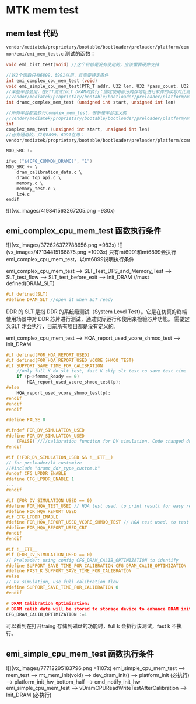 # MTK mem test
## mem test 代码
`vendor/mediatek/proprietary/bootable/bootloader/preloader/platform/common/emi/emi_mem_test.c`
测试的函数：
```C
void emi_bist_test(void) //这个目前是没有使用的，应该需要硬件支持

//这2个函数只有6899、6991在用，且需要特定条件
int emi_complex_cpu_mem_test (void) 
void emi_simple_cpu_mem_test(PTR_T addr, U32 len, U32 *pass_count, U32 *err_count) 
//某些平台会用，在ETT测试Init_DRAM时执行：固定使用部分内存地址进行软件的读写对比测试
//vendor/mediatek/proprietary/bootable/bootloader/preloader/platform/mt6853/src/drivers/dramc_utility.c
int dramc_complex_mem_test (unsigned int start, unsigned int len)

//所有平台都会执行complex_mem_test，很多是平台定义的
//vendor/mediatek/proprietary/bootable/bootloader/preloader/platform/mt6768/src/drivers/memory.c
int
complex_mem_test (unsigned int start, unsigned int len)
//也有通用的，只有6899、6991在用：
vendor/mediatek/proprietary/bootable/bootloader/preloader/platform/common/dramc/memory_test.c

MOD_SRC :=

ifeq ("$(CFG_COMMON_DRAMC)", "1")
MOD_SRC += \
	dram_calibration_data.c \
	dramc_top_api.c \
	memory.c \
	memory_test.c \
	lz4.c
endif
```
![](vx_images/419841563267205.png =930x)

## emi_complex_cpu_mem_test 函数执行条件
![](vx_images/372626372788656.png =983x)
![](vx_images/47134415166875.png =1003x)
只有mt6991和mt6899会执行emi_complex_cpu_mem_test，以mt6899说明执行条件

emi_complex_cpu_mem_test
    -->  SLT_Test_DFS_and_Memory_Test
        --> SLT_test_flow
            --> SLT_test_before_exit
                --> Init_DRAM //must defined(DRAM_SLT)
                
```c
#if defined(SLT)
#define DRAM_SLT //open it when SLT ready
```
DDR 的 SLT 是指 DDR 的系统级测试（System Level Test）。它是在仿真的终端使用场景中对 DDR 芯片进行测试，通过实际运行和使用来检验芯片功能。
需要定义SLT 才会执行，目前所有项目都是没有定义的。

emi_complex_cpu_mem_test
    --> HQA_report_used_vcore_shmoo_test
        --> Init_DRAM

```c
#if defined(FOR_HQA_REPORT_USED)
#if defined(FOR_HQA_REPORT_USED_VCORE_SHMOO_TEST)
#if SUPPORT_SAVE_TIME_FOR_CALIBRATION
	//only full K do slt test, fast K skip slt test to save test time
	if (p->femmc_Ready == 0)
		HQA_report_used_vcore_shmoo_test(p);
#else
	HQA_report_used_vcore_shmoo_test(p);
#endif
#endif
#endif

#define FALSE 0

#ifndef FOR_DV_SIMULATION_USED
#define FOR_DV_SIMULATION_USED                                                 \
	(FALSE) ////calibration funciton for DV simulation. Code changed due to different compiler
#endif

#if (!FOR_DV_SIMULATION_USED && !__ETT__)
// for preloader/lk customize
//#include "dramc_ddr_type_custom.h"
#undef CFG_LPDDR_ENABLE
#define CFG_LPDDR_ENABLE 1
...
#endif

#if (FOR_DV_SIMULATION_USED == 0)
#define FOR_HQA_TEST_USED // HQA test used, to print result for easy report
#define FOR_HQA_REPORT_USED
#if CFG_LPDDR_ENABLE
#define FOR_HQA_REPORT_USED_VCORE_SHMOO_TEST // HQA test used, to test lv @ every freq
#define FOR_HQA_REPORT_USED_CBT
#endif
#endif

#if !__ETT__
#if (FOR_DV_SIMULATION_USED == 0)
// Preloader: using config CFG_DRAM_CALIB_OPTIMIZATION to identify
#define SUPPORT_SAVE_TIME_FOR_CALIBRATION CFG_DRAM_CALIB_OPTIMIZATION
#define FAST_K SUPPORT_SAVE_TIME_FOR_CALIBRATION
#else
// DV simulation, use full calibration flow
#define SUPPORT_SAVE_TIME_FOR_CALIBRATION 0
#endif

# DRAM Calibration Optimization:
# DRAM calib data will be stored to storage device to enhance DRAM init speed.
CFG_DRAM_CALIB_OPTIMIZATION :=1
```
可以看到在打开traing 存储到磁盘的功能时，full k 会执行该测试，fast k 不执行。
## emi_simple_cpu_mem_test 函数执行条件
![](vx_images/77712295183796.png =1107x)
emi_simple_cpu_mem_test
    --> mem_test
        --> mt_mem_init(void)
            --> dev_dram_init()                   --> platform_init (必执行)
                --> platform_init_hw_bottom_half
                    -->  cmd_notify_init_hw 
emi_simple_cpu_mem_test
    -->  vDramCPUReadWriteTestAfterCalibration
        --> Init_DRAM   (必执行)
